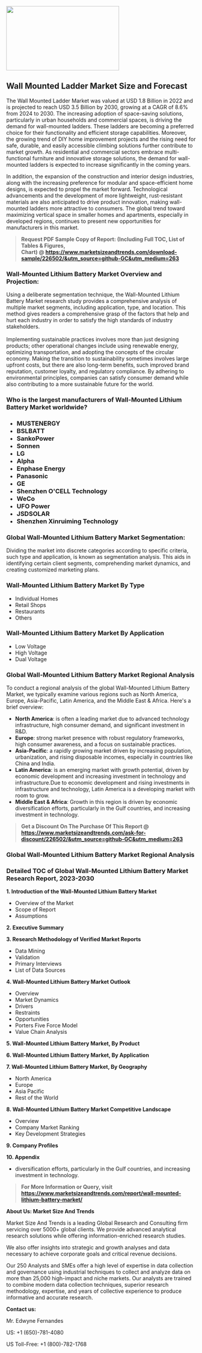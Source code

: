 <p><img class="alignnone size-medium wp-image-20088" src="https://ffe5etoiles.com/wp-content/uploads/2024/12/MST1-300x171.png" alt="" width="300" height="171" /></p><h2>Wall Mounted Ladder Market Size and Forecast</h2><p>The Wall Mounted Ladder Market was valued at USD 1.8 Billion in 2022 and is projected to reach USD 3.5 Billion by 2030, growing at a CAGR of 8.6% from 2024 to 2030. The increasing adoption of space-saving solutions, particularly in urban households and commercial spaces, is driving the demand for wall-mounted ladders. These ladders are becoming a preferred choice for their functionality and efficient storage capabilities. Moreover, the growing trend of DIY home improvement projects and the rising need for safe, durable, and easily accessible climbing solutions further contribute to market growth. As residential and commercial sectors embrace multi-functional furniture and innovative storage solutions, the demand for wall-mounted ladders is expected to increase significantly in the coming years.</p><p>In addition, the expansion of the construction and interior design industries, along with the increasing preference for modular and space-efficient home designs, is expected to propel the market forward. Technological advancements and the development of more lightweight, rust-resistant materials are also anticipated to drive product innovation, making wall-mounted ladders more attractive to consumers. The global trend toward maximizing vertical space in smaller homes and apartments, especially in developed regions, continues to present new opportunities for manufacturers in this market.</p></p><blockquote id="" class=""><strong>Request PDF Sample Copy of Report: (Including Full TOC, List of Tables &amp; Figures, Chart)&nbsp;@&nbsp;<strong><a href="https://www.marketsizeandtrends.com/download-sample/226502/&utm_source=github-GC&utm_medium=263" target="_blank">https://www.marketsizeandtrends.com/download-sample/226502/&utm_source=github-GC&utm_medium=263</a></strong></strong></blockquote><h3 id="" class="">Wall-Mounted Lithium Battery Market&nbsp;Overview and Projection:</h3><p id="" class="">Using a deliberate segmentation technique, the Wall-Mounted Lithium Battery Market research study provides a comprehensive analysis of multiple market segments, including application, type, and location. This method gives readers a comprehensive grasp of the factors that help and hurt each industry in order to satisfy the high standards of industry stakeholders. <br /> <br />Implementing sustainable practices involves more than just designing products; other operational changes include using renewable energy, optimizing transportation, and adopting the concepts of the circular economy. Making the transition to sustainability sometimes involves large upfront costs, but there are also long-term benefits, such improved brand reputation, customer loyalty, and regulatory compliance. By adhering to environmental principles, companies can satisfy consumer demand while also contributing to a more sustainable future for the world.</p><h3 id="" class="">Who is the largest manufacturers of&nbsp;Wall-Mounted Lithium Battery Market worldwide?</h3><h3 class=""><p><ul><li>MUSTENERGY </li><li> BSLBATT </li><li> SankoPower </li><li> Sonnen </li><li> LG </li><li> Alpha </li><li> Enphase Energy </li><li> Panasonic </li><li> GE </li><li> Shenzhen O'CELL Technology </li><li> WeCo </li><li> UFO Power </li><li> JSDSOLAR </li><li> Shenzhen Xinruiming Technology</li></ul></p></h3><h3 id="" class="">Global&nbsp;Wall-Mounted Lithium Battery Market Segmentation:</h3><p id="" class="">Dividing the market into discrete categories according to specific criteria, such type and application, is known as segmentation analysis. This aids in identifying certain client segments, comprehending market dynamics, and creating customized marketing plans.</p><h3 id="" class="">Wall-Mounted Lithium Battery Market&nbsp;By Type</h3><p><p><ul><li>Individual Homes</li><li> Retail Shops</li><li> Restaurants</li><li> Others</p></li></ul></p></p><h3 id="" class="">Wall-Mounted Lithium Battery Market&nbsp;By Application</h3><p class=""><p><ul><li>Low Voltage</li><li> High Voltage</li><li> Dual Voltage</li></ul></p></p><h3 id="" class="">Global Wall-Mounted Lithium Battery Market Regional Analysis</h3><p id="" class="">To conduct a regional analysis of the global Wall-Mounted Lithium Battery Market, we typically examine various regions such as North America, Europe, Asia-Pacific, Latin America, and the Middle East &amp; Africa. Here's a brief overview:</p><ul><li><strong>North America</strong>: is often a leading market due to advanced technology infrastructure, high consumer demand, and significant investment in R&amp;D.</li><li><strong>Europe</strong>: strong market presence with robust regulatory frameworks, high consumer awareness, and a focus on sustainable practices.</li><li><strong>Asia-Pacific</strong>: a rapidly growing market driven by increasing population, urbanization, and rising disposable incomes, especially in countries like China and India.</li><li><strong>Latin America</strong>: is an emerging market with growth potential, driven by economic development and increasing investment in technology and infrastructure.Due to economic development and rising investments in infrastructure and technology, Latin America is a developing market with room to grow.</li><li><strong>Middle East &amp; Africa</strong>: Growth in this region is driven by economic diversification efforts, particularly in the Gulf countries, and increasing investment in technology.</li></ul><blockquote id="" class=""><strong>Get a Discount On The Purchase Of This Report @ <strong><a href="https://www.marketsizeandtrends.com/ask-for-discount/226502/&utm_source=github-GC&utm_medium=263" target="_blank">https://www.marketsizeandtrends.com/ask-for-discount/226502/&utm_source=github-GC&utm_medium=263</a></strong></strong></blockquote><h3 id="" class="">Global Wall-Mounted Lithium Battery Market Regional Analysis</h3><h3 id="" class="">Detailed TOC of Global Wall-Mounted Lithium Battery Market Research Report, 2023-2030</h3><p id="" class=""><strong>1. Introduction of the Wall-Mounted Lithium Battery Market</strong></p><ul><li>Overview of the Market</li><li>Scope of Report</li><li>Assumptions</li></ul><p id="" class=""><strong>2. Executive Summary</strong></p><p id="" class=""><strong>3. Research Methodology of Verified Market Reports</strong></p><ul><li>Data Mining</li><li>Validation</li><li>Primary Interviews</li><li>List of Data Sources</li></ul><p id="" class=""><strong>4. Wall-Mounted Lithium Battery Market Outlook</strong></p><ul><li>Overview</li><li>Market Dynamics</li><li>Drivers</li><li>Restraints</li><li>Opportunities</li><li>Porters Five Force Model</li><li>Value Chain Analysis</li></ul><p id="" class=""><strong>5. Wall-Mounted Lithium Battery Market, By Product</strong></p><p id="" class=""><strong>6. Wall-Mounted Lithium Battery Market, By Application</strong></p><p id="" class=""><strong>7. Wall-Mounted Lithium Battery Market, By Geography</strong></p><ul><li>North America</li><li>Europe</li><li>Asia Pacific</li><li>Rest of the World</li></ul><p id="" class=""><strong>8. Wall-Mounted Lithium Battery Market Competitive Landscape</strong></p><ul><li>Overview</li><li>Company Market Ranking</li><li>Key Development Strategies</li></ul><p id="" class=""><strong>9. Company Profiles</strong></p><p id="" class=""><strong>10. Appendix</strong></p><ul><li>diversification efforts, particularly in the Gulf countries, and increasing investment in technology.</li></ul><blockquote id="" class=""><strong>For More Information or Query, visit <strong><strong><a href="https://www.marketsizeandtrends.com/report/wall-mounted-lithium-battery-market/" target="_blank">https://www.marketsizeandtrends.com/report/wall-mounted-lithium-battery-market/</a></strong></strong></strong></blockquote><p id="" class=""><strong>About Us: Market Size And Trends</strong></p><p id="" class="">Market Size And Trends is a leading Global Research and Consulting firm servicing over 5000+ global clients. We provide advanced analytical research solutions while offering information-enriched research studies.</p><p id="" class="">We also offer insights into strategic and growth analyses and data necessary to achieve corporate goals and critical revenue decisions.</p><p id="" class="">Our 250 Analysts and SMEs offer a high level of expertise in data collection and governance using industrial techniques to collect and analyze data on more than 25,000 high-impact and niche markets. Our analysts are trained to combine modern data collection techniques, superior research methodology, expertise, and years of collective experience to produce informative and accurate research.</p><p id="" class=""><strong>Contact us:</strong></p><p id="" class="">Mr. Edwyne Fernandes</p><p id="" class="">US: +1 (650)-781-4080</p><p id="" class="">US Toll-Free: +1 (800)-782-1768</p>
